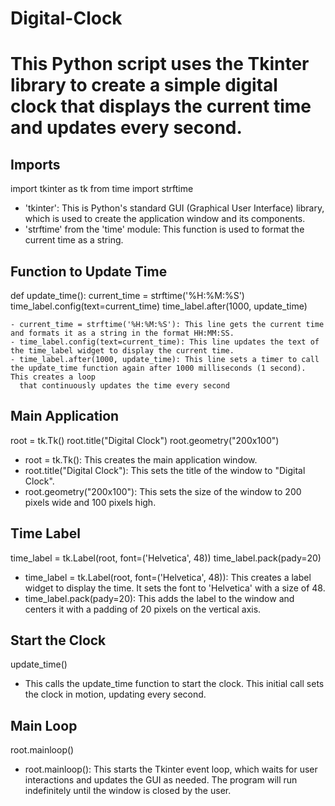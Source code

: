 # Digital-Clock  


# This Python script uses the Tkinter library to create a simple digital clock that displays the current time and updates every second.

## Imports
import tkinter as tk
from time import strftime

- 'tkinter': This is Python's standard GUI (Graphical User Interface) library, which is used to create the application window and its components.
- 'strftime' from the 'time' module: This function is used to format the current time as a string.

## Function to Update Time
def update_time():
    current_time = strftime('%H:%M:%S')
    time_label.config(text=current_time)
    time_label.after(1000, update_time)

    - current_time = strftime('%H:%M:%S'): This line gets the current time and formats it as a string in the format HH:MM:SS.
    - time_label.config(text=current_time): This line updates the text of the time_label widget to display the current time.
    - time_label.after(1000, update_time): This line sets a timer to call the update_time function again after 1000 milliseconds (1 second). This creates a loop 
      that continuously updates the time every second
      
## Main Application
root = tk.Tk()
root.title("Digital Clock")
root.geometry("200x100")

- root = tk.Tk(): This creates the main application window.
- root.title("Digital Clock"): This sets the title of the window to "Digital Clock".
- root.geometry("200x100"): This sets the size of the window to 200 pixels wide and 100 pixels high.
  
## Time Label
time_label = tk.Label(root, font=('Helvetica', 48))
time_label.pack(pady=20)

- time_label = tk.Label(root, font=('Helvetica', 48)): This creates a label widget to display the time. It sets the font to 'Helvetica' with a size of 48.
- time_label.pack(pady=20): This adds the label to the window and centers it with a padding of 20 pixels on the vertical axis.

## Start the Clock
update_time()

- This calls the update_time function to start the clock. This initial call sets the clock in motion, updating every second.

## Main Loop
root.mainloop()

- root.mainloop(): This starts the Tkinter event loop, which waits for user interactions and updates the GUI as needed. The program will run indefinitely until the window is closed by the user.
